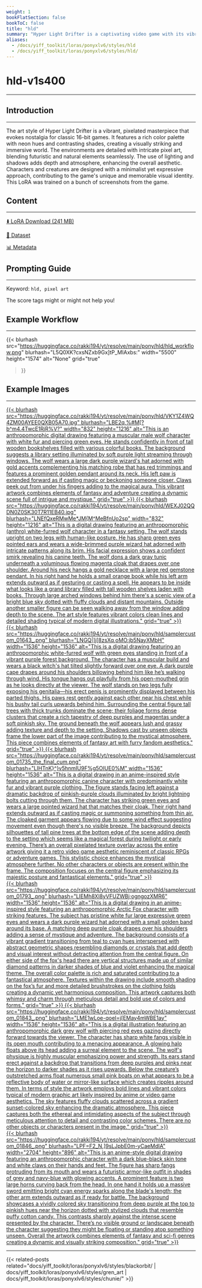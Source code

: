 ```yaml
---
weight: 1
bookFlatSection: false
bookToC: false
title: "hld"
summary: "Hyper Light Drifter is a captivating video game with its vibrant, pixel art style that blends retro aesthetics with modern design elements. This LoRA was trained on a bunch of screenshots from the game."
aliases:
  - /docs/yiff_toolkit/loras/ponyxlv6/styles/hld
  - /docs/yiff_toolkit/loras/ponyxlv6/styles/hld/
---
```


<!--markdownlint-disable MD025 MD033 MD034 -->

# hld-v1s400

---

## Introduction

---

The art style of Hyper Light Drifter is a vibrant, pixelated masterpiece that evokes nostalgia for classic 16-bit games. It features a rich color palette with neon hues and contrasting shades, creating a visually striking and immersive world. The environments are detailed with intricate pixel art, blending futuristic and natural elements seamlessly. The use of lighting and shadows adds depth and atmosphere, enhancing the overall aesthetic. Characters and creatures are designed with a minimalist yet expressive approach, contributing to the game's unique and memorable visual identity. This LoRA was trained on a bunch of screenshots from the game.

## Content

---

[⬇️ LoRA Download (241 MB)](https://huggingface.co/rakki194/yt/resolve/main/pony/hld/hld-v1e400.safetensors)

[📐 Dataset](https://huggingface.co/datasets/k4d3/hld)

[📊 Metadata](https://huggingface.co/rakki194/yt/resolve/main/pony/hld/hld-v1e400.json)

## Prompting Guide

---

Keyword: `hld, pixel art`

The score tags might or might not help you!

## Example Workflow

---

{{< blurhash
  src="https://huggingface.co/rakki194/yt/resolve/main/pony/hld/hld_workflow.png"
  blurhash="L5Q0XK?cxsNZxb9Gx]tP_MIAxbs:"
  width="5500"
  height="1574"
  alt="None"
  grid="true"
>}}

## Example Images

---

<div class="image-grid">
  <div class="image-grid-container">
    <a href="https://huggingface.co/rakki194/yt/resolve/main/pony/hld/VKY1Z4WQ4ZM00AYEE0QXB05A70.jpg">
    {{< blurhash
      src="https://huggingface.co/rakki194/yt/resolve/main/pony/hld/VKY1Z4WQ4ZM00AYEE0QXB05A70.jpg"
      blurhash="LBE2q,%#M[?b^m4.4TwcE1RjR%V?"
      width="832"
      height="1216"
      alt="This is an anthropomorphic digital drawing featuring a muscular male wolf character with white fur and piercing green eyes. He stands confidently in front of tall wooden bookshelves filled with various colorful books. The background suggests a library setting illuminated by soft purple light streaming through windows. The wolf wears a large dark purple wizard's hat adorned with gold accents complementing his matching robe that has red trimmings and features a prominent golden pendant around its neck. His left paw is extended forward as if casting magic or beckoning someone closer. Claws peek out from under his fingers adding to the magical aura. This vibrant artwork combines elements of fantasy and adventure creating a dynamic scene full of intrigue and mystique."
      grid="true"
    >}}
    </a>
    <a href="https://huggingface.co/rakki194/yt/resolve/main/pony/hld/WEXJ02QQDN0Z0SK30T7R11EB40.jpg">
    {{< blurhash
      src="https://huggingface.co/rakki194/yt/resolve/main/pony/hld/WEXJ02QQDN0Z0SK30T7R11EB40.jpg"
      blurhash="LNEfQxeRMwMe*JM{M^MeBfnUo2sp"
      width="832"
      height="1216"
      alt="This is a digital drawing featuring an anthropomorphic (anthro) white-furred wolf character in a fantasy setting. The wolf stands upright on two legs with human-like posture. He has sharp green eyes pointed ears and wears a wide-brimmed purple wizard hat adorned with intricate patterns along its brim. His facial expression shows a confident smirk revealing his canine teeth. The wolf dons a dark gray tunic underneath a voluminous flowing magenta cloak that drapes over one shoulder. Around his neck hangs a gold necklace with a large red gemstone pendant. In his right hand he holds a small orange book while his left arm extends outward as if gesturing or casting a spell. He appears to be inside what looks like a grand library filled with tall wooden shelves laden with books. Through large arched windows behind him there's a scenic view of a bright blue sky dotted with fluffy clouds and distant mountains. Outside another smaller figure can be seen walking away from the window adding depth to the scene. The art style features vibrant colors clean lines and detailed shading typical of modern digital illustrations."
      grid="true"
    >}}
    </a>
  </div>
</div>

<div class="image-grid">
  <div class="image-grid-container">
    <a href="https://huggingface.co/rakki194/yt/resolve/main/pony/hld/samplercustom_01643_.png">
    {{< blurhash
      src="https://huggingface.co/rakki194/yt/resolve/main/pony/hld/samplercustom_01643_.png"
      blurhash="LNGQ|]j[8zsXq,oMO:jb5NayXMbH"
      width="1536"
      height="1536"
      alt="This is a digital drawing featuring an anthropomorphic white-furred wolf with green eyes standing in front of a vibrant purple forest background. The character has a muscular build and wears a black witch's hat tilted slightly forward over one eye. A dark purple cape drapes around his shoulders billowing behind him like he’s walking through wind. His tongue hangs out playfully from his open-mouthed grin as he looks directly at the viewer. The wolf stands on two legs fully exposing his genitalia—his erect penis is prominently displayed between his parted thighs. His paws rest gently against each other near his chest while his bushy tail curls upwards behind him. Surrounding the central figure tall trees with thick trunks dominate the scene; their foliage forms dense clusters that create a rich tapestry of deep purples and magentas under a soft pinkish sky. The ground beneath the wolf appears lush and grassy adding texture and depth to the setting. Shadows cast by unseen objects frame the lower part of the image contributing to the mystical atmosphere. This piece combines elements of fantasy art with furry fandom aesthetics."
      grid="true"
    >}}
    </a>
    <a href="https://huggingface.co/rakki194/yt/resolve/main/pony/hld/samplercustom_01735_the_final_cum.png">
    {{< blurhash
      src="https://huggingface.co/rakki194/yt/resolve/main/pony/hld/samplercustom_01735_the_final_cum.png"
      blurhash="LIHTnK}^}v5hnmIU9F%g5OIUE0%M"
      width="1536"
      height="1536"
      alt="This is a digital drawing in an anime-inspired style featuring an anthropomorphic canine character with predominantly white fur and vibrant purple clothing. The figure stands facing left against a dramatic backdrop of pinkish-purple clouds illuminated by bright lightning bolts cutting through them. The character has striking green eyes and wears a large pointed wizard hat that matches their cloak. Their right hand extends outward as if casting magic or summoning something from thin air. The cloaked garment appears flowing due to some wind effect suggesting movement even though there's no visible breeze. The background depicts silhouettes of tall pine trees at the bottom edge of the scene adding depth to the setting which seems like a magical forest during twilight or early evening. There’s an overall pixelated texture overlay across the entire artwork giving it a retro video game aesthetic reminiscent of classic RPGs or adventure games. This stylistic choice enhances the mystical atmosphere further. No other characters or objects are present within the frame. The composition focuses on the central figure emphasizing its majestic posture and fantastical elements."
      grid="true"
    >}}
    </a>
  </div>
</div>

<div class="image-grid">
  <div class="image-grid-container">
    <a href="https://huggingface.co/rakki194/yt/resolve/main/pony/hld/samplercustom_01793_.png">
    {{< blurhash
      src="https://huggingface.co/rakki194/yt/resolve/main/pony/hld/samplercustom_01793_.png"
      blurhash="LIEMh8Xl8yVFUZWBj;ogngozXMR6"
      width="1536"
      height="1536"
      alt="This is a digital drawing in an anime-inspired style featuring an anthropomorphic Arctic Fox character with striking features. The subject has pristine white fur large expressive green eyes and wears a dark purple wizard hat adorned with a small golden band around its base. A matching deep purple cloak drapes over his shoulders adding a sense of mystique and adventure. The background consists of a vibrant gradient transitioning from teal to cyan hues interspersed with abstract geometric shapes resembling diamonds or crystals that add depth and visual interest without detracting attention from the central figure. On either side of the fox's head there are vertical structures made up of similar diamond patterns in darker shades of blue and violet enhancing the magical theme. The overall color palette is rich and saturated contributing to a fantastical atmosphere. Textures within the drawing include smooth shading on the fox’s fur and more detailed brushstrokes on the clothing folds creating a dynamic yet harmonious composition. This artwork captures both whimsy and charm through meticulous detail and bold use of colors and forms."
      grid="true"
    >}}
    </a>
    <a href="https://huggingface.co/rakki194/yt/resolve/main/pony/hld/samplercustom_01843_.png">
    {{< blurhash
      src="https://huggingface.co/rakki194/yt/resolve/main/pony/hld/samplercustom_01843_.png"
      blurhash="LME1wLoe-qoeI=j[EMay4mWBE1ay"
      width="1536"
      height="1536"
      alt="This is a digital illustration featuring an anthropomorphic dark grey wolf with piercing red eyes gazing directly forward towards the viewer. The character has sharp white fangs visible in its open mouth contributing to a menacing appearance. A glowing halo floats above its head adding a surreal element to the scene. The wolf's physique is highly muscular emphasizing power and strength. Its ears stand erect against a backdrop that transitions from deep purples and pinks near the horizon to darker shades as it rises upwards. Below the creature’s outstretched arms float numerous small pink boats on what appears to be a reflective body of water or mirror-like surface which creates ripples around them. In terms of style the artwork employs bold lines and vibrant colors typical of modern graphic art likely inspired by anime or video game aesthetics. The sky features fluffy clouds scattered across a gradient sunset-colored sky enhancing the dramatic atmosphere. This piece captures both the ethereal and intimidating aspects of the subject through meticulous attention to detail and contrasting color schemes. There are no other objects or characters present in the image."
      grid="true"
    >}}
    </a>
  </div>
</div>

<div class="image-grid">
  <div class="image-grid-container">
    <a href="https://huggingface.co/rakki194/yt/resolve/main/pony/hld/samplercustom_01846_.png">
    {{< blurhash
      src="https://huggingface.co/rakki194/yt/resolve/main/pony/hld/samplercustom_01846_.png"
      blurhash="LPF=F2_N,]9sLJpbE0m-yCaeMdIA"
      width="2704"
      height="896"
      alt="This is an anime-style digital drawing featuring an anthropomorphic character with a dark blue-black skin tone and white claws on their hands and feet. The figure has sharp fangs protruding from its mouth and wears a futuristic armor-like outfit in shades of grey and navy-blue with glowing accents. A prominent feature is two large horns curving back from the head. In one hand it holds up a massive sword emitting bright cyan energy sparks along the blade's length; the other arm extends outward as if ready for battle. The background showcases a vividly colored sky transitioning from deep purple at the top to pinkish hues near the horizon dotted with stylized clouds that resemble puffy cotton candy. This contrasts sharply against the intense scene presented by the character. There’s no visible ground or landscape beneath the character suggesting they might be floating or standing atop something unseen. Overall the artwork combines elements of fantasy and sci-fi genres creating a dynamic and visually striking composition."
      grid="true"
    >}}
    </a>
  </div>
</div>

---

<!--
HUGO_SEARCH_EXCLUDE_START
-->
{{< related-posts related="docs/yiff_toolkit/loras/ponyxlv6/styles/blackorbit/ | docs/yiff_toolkit/loras/ponyxlv6/styles/gren_art | docs/yiff_toolkit/loras/ponyxlv6/styles/chunie/" >}}
<!--
HUGO_SEARCH_EXCLUDE_END
-->
